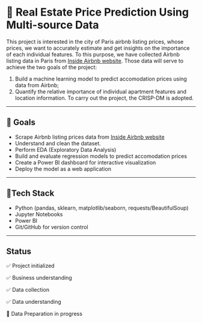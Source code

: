 # 🚀 Real Estate Price Prediction Using Multi-source Data
This project is interested in the city of Paris airbnb listing prices, whose prices, we want to accurately estimate and get insights on the importance of each individual features.
To this purpose, we have collected Airbnb listing data in Paris from [Inside Airbnb website](https://insideairbnb.com/fr/get-the-data/).
Those data will serve to achieve the two goals of the project: 
1. Build a machine learning model to predict accomodation prices using data from Airbnb;
2. Quantify the relative importance of individual apartment features and location information. 
To carry out the project, the CRISP-DM is adopted.
---

## 📍 Goals
- Scrape Airbnb listing prices data from [Inside Airbnb website](https://insideairbnb.com/fr/get-the-data/)
- Understand and clean the dataset.
- Perform EDA (Exploratory Data Analysis)
- Build and evaluate regression models to predict accomodation prices
- Create a Power BI dashboard for interactive visualization
- Deploy the model as a web application
---
## 🧰Tech Stack
- Python (pandas, sklearn, matplotlib/seaborn, requests/BeautifulSoup)
- Jupyter Notebooks
- Power BI
- Git/GitHub for version control
---
## Status
✅ Project initialized

✅ Business understanding

✅ Data collection

✅ Data understanding

🚧 Data Preparation in progress

